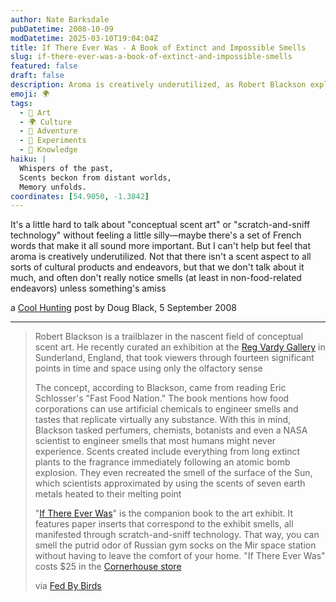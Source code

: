 ```yaml
---
author: Nate Barksdale
pubDatetime: 2008-10-09
modDatetime: 2025-03-10T19:04:04Z
title: If There Ever Was - A Book of Extinct and Impossible Smells
slug: if-there-ever-was-a-book-of-extinct-and-impossible-smells
featured: false
draft: false
description: Aroma is creatively underutilized, as Robert Blackson explores through conceptual scent art.
emoji: 🌍
tags:
  - 🎨 Art
  - 🌍 Culture
  - 🌊 Adventure
  - 🧪 Experiments
  - 🧠 Knowledge
haiku: |
  Whispers of the past,  
  Scents beckon from distant worlds,  
  Memory unfolds.
coordinates: [54.9050, -1.3842]
---
```


It's a little hard to talk about "conceptual scent art" or "scratch-and-sniff technology" without feeling a little silly—maybe there's a set of French words that make it all sound more important. But I can't help but feel that aroma is creatively underutilized. Not that there isn't a scent aspect to all sorts of cultural products and endeavors, but that we don't talk about it much, and often don't really notice smells (at least in non-food-related endeavors) unless something's amiss

a [Cool Hunting](http://web.archive.org/web/20100201222026/http://www.coolhunting.com/archives/2008/09/if_there_ever_w.php) post by Doug Black, 5 September 2008

---

> Robert Blackson is a trailblazer in the nascent field of conceptual scent art. He recently curated an exhibition at the [Reg Vardy Gallery](http://www.regvardygallery.org/) in Sunderland, England, that took viewers through fourteen significant points in time and space using only the olfactory sense
>
> The concept, according to Blackson, came from reading Eric Schlosser's "Fast Food Nation." The book mentions how food corporations can use artificial chemicals to engineer smells and tastes that replicate virtually any substance. With this in mind, Blackson tasked perfumers, chemists, botanists and even a NASA scientist to engineer smells that most humans might never experience. Scents created include everything from long extinct plants to the fragrance immediately following an atomic bomb explosion. They even recreated the smell of the surface of the Sun, which scientists approximated by using the scents of seven earth metals heated to their melting point
>
> "[If There Ever Was](https://www.google.com/search?q=%22If%20There%20Ever%20Was%22%20cornerhouse.org)" is the companion book to the art exhibit. It features paper inserts that correspond to the exhibit smells, all manifested through scratch-and-sniff technology. That way, you can smell the putrid odor of Russian gym socks on the Mir space station without having to leave the comfort of your home. "If There Ever Was" costs $25 in the [Cornerhouse store](https://www.google.com/search?q=%22Cornerhouse%20store%22%20cornerhouse.org)
>
> via [Fed By Birds](http://web.archive.org/web/20150429050814/http://www.fedbybirds.com:80/2008/08/_i_didnt_make_it.html)
